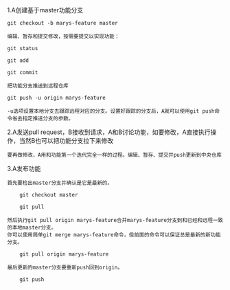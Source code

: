 1.A创建基于master功能分支

    git checkout -b marys-feature master
    
    编辑、暂存和提交修改，按需要提交以实现功能：
    
    git status
    
    git add
    
    git commit
    
    把功能分支推送到远程仓库
    
    git push -u origin marys-feature
    
    -u选项设置本地分支去跟踪远程对应的分支。设置好跟踪的分支后，A就可以使用git push命令省去指定推送分支的参数。
    
2.A发送pull request，B接收到请求，A和B讨论功能，如要修改，A直接执行操作，当然B也可以把功能分支拉下来修改

    要再做修改，A用和功能第一个迭代完全一样的过程。编辑、暂存、提交并push更新到中央仓库
    
3.A发布功能

    首先要检出master分支并确认是它是最新的。

        git checkout master 
    
        git pull    
    
    然后执行git pull origin marys-feature合并marys-feature分支到和已经和远程一致的本地master分支。
    你可以使用简单git merge marys-feature命令，但前面的命令可以保证总是最新的新功能分支。

        git pull origin marys-feature
    
    最后更新的master分支要重新push回到origin。

        git push
